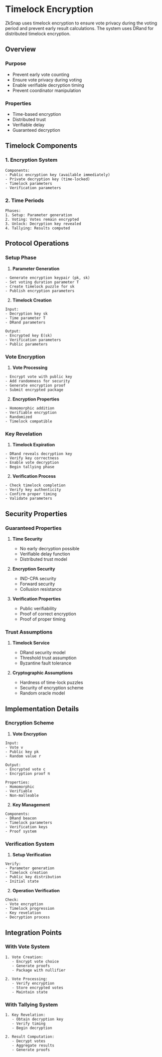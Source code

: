 # Timelock Encryption

ZkSnap uses timelock encryption to ensure vote privacy during the voting period and prevent early result calculations. The system uses DRand for distributed timelock encryption.

## Overview

### Purpose
- Prevent early vote counting
- Ensure vote privacy during voting
- Enable verifiable decryption timing
- Prevent coordinator manipulation

### Properties
- Time-based encryption
- Distributed trust
- Verifiable delay
- Guaranteed decryption

## Timelock Components

### 1. Encryption System
```plaintext
Components:
- Public encryption key (available immediately)
- Private decryption key (time-locked)
- Timelock parameters
- Verification parameters
```

### 2. Time Periods
```plaintext
Phases:
1. Setup: Parameter generation
2. Voting: Votes remain encrypted
3. Unlock: Decryption key revealed
4. Tallying: Results computed
```

## Protocol Operations

### Setup Phase

1. **Parameter Generation**
```plaintext
- Generate encryption keypair (pk, sk)
- Set voting duration parameter T
- Create timelock puzzle for sk
- Publish encryption parameters
```

2. **Timelock Creation**
```plaintext
Input:
- Decryption key sk
- Time parameter T
- DRand parameters

Output:
- Encrypted key E(sk)
- Verification parameters
- Public parameters
```

### Vote Encryption

1. **Vote Processing**
```plaintext
- Encrypt vote with public key
- Add randomness for security
- Generate encryption proof
- Submit encrypted package
```

2. **Encryption Properties**
```plaintext
- Homomorphic addition
- Verifiable encryption
- Randomized
- Timelock compatible
```

### Key Revelation

1. **Timelock Expiration**
```plaintext
- DRand reveals decryption key
- Verify key correctness
- Enable vote decryption
- Begin tallying phase
```

2. **Verification Process**
```plaintext
- Check timelock completion
- Verify key authenticity
- Confirm proper timing
- Validate parameters
```

## Security Properties

### Guaranteed Properties

1. **Time Security**
   - No early decryption possible
   - Verifiable delay function
   - Distributed trust model

2. **Encryption Security**
   - IND-CPA security
   - Forward security
   - Collusion resistance

3. **Verification Properties**
   - Public verifiability
   - Proof of correct encryption
   - Proof of proper timing

### Trust Assumptions

1. **Timelock Service**
   - DRand security model
   - Threshold trust assumption
   - Byzantine fault tolerance

2. **Cryptographic Assumptions**
   - Hardness of time-lock puzzles
   - Security of encryption scheme
   - Random oracle model

## Implementation Details

### Encryption Scheme

1. **Vote Encryption**
```plaintext
Input: 
- Vote v
- Public key pk
- Random value r

Output:
- Encrypted vote c
- Encryption proof π

Properties:
- Homomorphic
- Verifiable
- Non-malleable
```

2. **Key Management**
```plaintext
Components:
- DRand beacon
- Timelock parameters
- Verification keys
- Proof system
```

### Verification System

1. **Setup Verification**
```plaintext
Verify:
- Parameter generation
- Timelock creation
- Public key distribution
- Initial state
```

2. **Operation Verification**
```plaintext
Check:
- Vote encryption
- Timelock progression
- Key revelation
- Decryption process
```

## Integration Points

### With Vote System
```plaintext
1. Vote Creation:
   - Encrypt vote choice
   - Generate proofs
   - Package with nullifier

2. Vote Processing:
   - Verify encryption
   - Store encrypted votes
   - Maintain state
```

### With Tallying System
```plaintext
1. Key Revelation:
   - Obtain decryption key
   - Verify timing
   - Begin decryption

2. Result Computation:
   - Decrypt votes
   - Aggregate results
   - Generate proofs
```